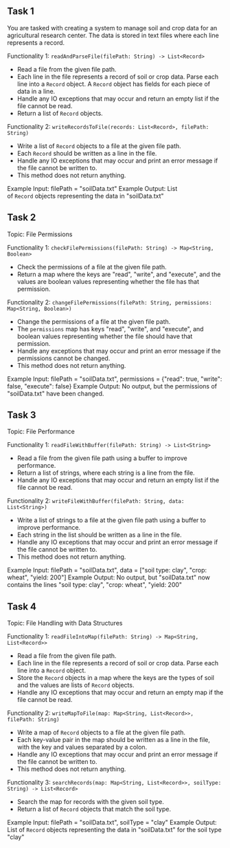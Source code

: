 ## Task 1

You are tasked with creating a system to manage soil and crop data for an agricultural research center. The data is stored in text files where each line represents a record.

Functionality 1: `readAndParseFile(filePath: String) -> List<Record>`

- Read a file from the given file path.
- Each line in the file represents a record of soil or crop data. Parse each line into a `Record` object. A `Record` object has fields for each piece of data in a line.
- Handle any IO exceptions that may occur and return an empty list if the file cannot be read.
- Return a list of `Record` objects.

Functionality 2: `writeRecordsToFile(records: List<Record>, filePath: String)`

- Write a list of `Record` objects to a file at the given file path.
- Each `Record` should be written as a line in the file.
- Handle any IO exceptions that may occur and print an error message if the file cannot be written to.
- This method does not return anything.

Example Input: filePath = "soilData.txt" Example Output: List of `Record` objects representing the data in "soilData.txt"

## Task 2

Topic: File Permissions

Functionality 1: `checkFilePermissions(filePath: String) -> Map<String, Boolean>`

- Check the permissions of a file at the given file path.
- Return a map where the keys are "read", "write", and "execute", and the values are boolean values representing whether the file has that permission.

Functionality 2: `changeFilePermissions(filePath: String, permissions: Map<String, Boolean>)`

- Change the permissions of a file at the given file path.
- The `permissions` map has keys "read", "write", and "execute", and boolean values representing whether the file should have that permission.
- Handle any exceptions that may occur and print an error message if the permissions cannot be changed.
- This method does not return anything.

Example Input: filePath = "soilData.txt", permissions = {"read": true, "write": false, "execute": false} Example Output: No output, but the permissions of "soilData.txt" have been changed.

## Task 3

Topic: File Performance

Functionality 1: `readFileWithBuffer(filePath: String) -> List<String>`

- Read a file from the given file path using a buffer to improve performance.
- Return a list of strings, where each string is a line from the file.
- Handle any IO exceptions that may occur and return an empty list if the file cannot be read.

Functionality 2: `writeFileWithBuffer(filePath: String, data: List<String>)`

- Write a list of strings to a file at the given file path using a buffer to improve performance.
- Each string in the list should be written as a line in the file.
- Handle any IO exceptions that may occur and print an error message if the file cannot be written to.
- This method does not return anything.

Example Input: filePath = "soilData.txt", data = ["soil type: clay", "crop: wheat", "yield: 200"] Example Output: No output, but "soilData.txt" now contains the lines "soil type: clay", "crop: wheat", "yield: 200"

## Task 4

Topic: File Handling with Data Structures

Functionality 1: `readFileIntoMap(filePath: String) -> Map<String, List<Record>>`

- Read a file from the given file path.
- Each line in the file represents a record of soil or crop data. Parse each line into a `Record` object.
- Store the `Record` objects in a map where the keys are the types of soil and the values are lists of `Record` objects.
- Handle any IO exceptions that may occur and return an empty map if the file cannot be read.

Functionality 2: `writeMapToFile(map: Map<String, List<Record>>, filePath: String)`

- Write a map of `Record` objects to a file at the given file path.
- Each key-value pair in the map should be written as a line in the file, with the key and values separated by a colon.
- Handle any IO exceptions that may occur and print an error message if the file cannot be written to.
- This method does not return anything.

Functionality 3: `searchRecords(map: Map<String, List<Record>>, soilType: String) -> List<Record>`

- Search the map for records with the given soil type.
- Return a list of `Record` objects that match the soil type.

Example Input: filePath = "soilData.txt", soilType = "clay" Example Output: List of `Record` objects representing the data in "soilData.txt" for the soil type "clay"